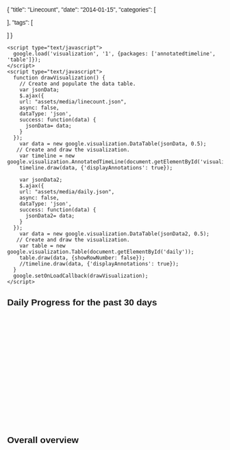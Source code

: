 {
  "title": "Linecount",
  "date": "2014-01-15",
  "categories": [
    
  ],
  "tags": [
    
  ]
}


<html xmlns="http://www.w3.org/1999/xhtml">
  <head>
    <meta http-equiv="content-type" content="text/html; charset=utf-8"/>
    <title>
      Google Visualization API Sample
    </title>
    <script type="text/javascript" src="//www.google.com/jsapi"></script>
    <script type="text/javascript" src="http://code.jquery.com/jquery-1.7.1.min.js"></script>

    <script type="text/javascript">
      google.load('visualization', '1', {packages: ['annotatedtimeline', 'table']});
    </script>
    <script type="text/javascript">
      function drawVisualization() {
        // Create and populate the data table.
        var jsonData;
        $.ajax({
        url: "assets/media/linecount.json",
        async: false,
        dataType: 'json',
        success: function(data) {
          jsonData= data;
        }
      });
        var data = new google.visualization.DataTable(jsonData, 0.5);
       // Create and draw the visualization.
        var timeline = new google.visualization.AnnotatedTimeLine(document.getElementById('visualization'));
        timeline.draw(data, {'displayAnnotations': true});

        var jsonData2;
        $.ajax({
        url: "assets/media/daily.json",
        async: false,
        dataType: 'json',
        success: function(data) {
          jsonData2= data;
        }
      });
        var data = new google.visualization.DataTable(jsonData2, 0.5);
       // Create and draw the visualization.
        var table = new google.visualization.Table(document.getElementById('daily'));
        table.draw(data, {showRowNumber: false});
        //timeline.draw(data, {'displayAnnotations': true});
      }
      google.setOnLoadCallback(drawVisualization);
    </script>
  </head>
  <body style="font-family: Arial;border: 0 none;">

<h2>Daily Progress for the past 30 days</h2>
    <div id="daily" style="width: 500px; height: 250px;"></div>
<h2>Overall overview</h2>
    <div id="visualization" style="width: 500px; height: 400px;"></div>
  </body>
</html>
